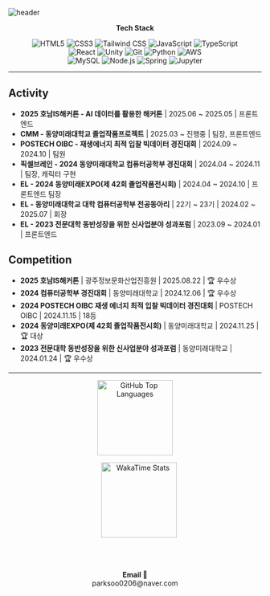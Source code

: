 ![header](https://capsule-render.vercel.app/api?type=waving&color=timeAuto&height=150&section=header&text=Welcome!&fontSize=90&animation=fadeIn)

<p align="center">
    <Strong>Tech Stack</Strong><br>
</p>

<p align="center">
  <img src="https://img.shields.io/badge/HTML5-E34F26?style=for-the-badge&logo=HTML5&logoColor=white" alt="HTML5"/>
  <img src="https://img.shields.io/badge/CSS3-1572B6?style=for-the-badge&logo=CSS3&logoColor=white" alt="CSS3"/>
  <img src="https://img.shields.io/badge/TailwindCSS-06B6D4?style=for-the-badge&logo=tailwindcss&logoColor=white" alt="Tailwind CSS"/>
  <img src="https://img.shields.io/badge/JavaScript-F7DF1E?style=for-the-badge&logo=JavaScript&logoColor=black" alt="JavaScript"/>
  <img src="https://img.shields.io/badge/TypeScript-3178C6?style=for-the-badge&logo=TypeScript&logoColor=white" alt="TypeScript"/>
  <br>
  <img src="https://img.shields.io/badge/React-61DAFB?style=for-the-badge&logo=React&logoColor=black" alt="React"/>
  <img src="https://img.shields.io/badge/Unity-222222?style=for-the-badge&logo=unity&logoColor=white" alt="Unity"/>
  <img src="https://img.shields.io/badge/Git-F05032?style=for-the-badge&logo=git&logoColor=white" alt="Git"/>
  <img src="https://img.shields.io/badge/Python-3776AB?style=for-the-badge&logo=python&logoColor=white" alt="Python"/>
  <img src="https://img.shields.io/badge/AWS-232F3E?style=for-the-badge&logo=AmazonAWS&logoColor=white" alt="AWS"/>
  <br>
  <img src="https://img.shields.io/badge/MySQL-4479A1?style=for-the-badge&logo=mysql&logoColor=white" alt="MySQL"/>
  <img src="https://img.shields.io/badge/Node.js-339933?style=for-the-badge&logo=Node.js&logoColor=white" alt="Node.js"/>
  <img src="https://img.shields.io/badge/Spring-6DB33F?style=for-the-badge&logo=spring&logoColor=white" alt="Spring"/>
  <img src="https://img.shields.io/badge/Jupyter-F37626?style=for-the-badge&logo=jupyter&logoColor=white" alt="Jupyter"/>
</p>

---

## Activity
- **2025 호남IS해커톤 - AI 데이터를 활용한 해커톤** | 2025.06 ~ 2025.05 | 프론트엔드
- **CMM - 동양미래대학교 졸업작품프로젝트** | 2025.03 ~ 진행중 | 팀장, 프론트엔드 
- **POSTECH OIBC - 재생에너지 최적 입찰 빅데이터 경진대회** | 2024.09 ~ 2024.10 | 팀원 
- **픽셀브레인 - 2024 동양미래대학교 컴퓨터공학부 경진대회** | 2024.04 ~ 2024.11 | 팀장, 캐릭터 구현
- **EL - 2024 동양미래EXPO(제 42회 졸업작품전시회)** | 2024.04 ~ 2024.10 | 프론트엔드 팀장
- **EL - 동양미래대학교 대학 컴퓨터공학부 전공동아리** | 22기 ~ 23기 | 2024.02 ~ 2025.07 | 회장
- **EL - 2023 전문대학 동반성장을 위한 신사업분야 성과포럼** | 2023.09 ~ 2024.01 | 프론트엔드

## Competition
- **2025 호남IS해커톤** | 광주정보문화산업진흥원 | 2025.08.22 | 🏆 우수상
- **2024 컴퓨터공학부 경진대회** | 동양미래대학교 | 2024.12.06 | 🏆 우수상
- **2024 POSTECH OIBC 재생 에너지 최적 입찰 빅데이터 경진대회** | POSTECH OIBC | 2024.11.15 | 18등 
- **2024 동양미래EXPO(제 42회 졸업작품전시회)** | 동양미래대학교 | 2024.11.25 | 🏆 대상
- **2023 전문대학 동반성장을 위한 신사업분야 성과포럼** | 동양미래대학교 | 2024.01.24 | 🏆 우수상

---

<div align="center">
  <a href="https://github.com/park-soo-hyeon">
    <img 
      style="height:150px" 
      src="https://github-readme-stats.vercel.app/api/top-langs/?username=park-soo-hyeon&layout=compact&theme=nord&hide_border=true&exclude_repo=park-soo-hyeon.github.io" 
      alt="GitHub Top Languages"
    />
  </a>
  
  &nbsp;&nbsp;&nbsp; <a href="https://wakatime.com/@parksoohyeon">
    <img 
      style="height:150px" 
      src="https://github-readme-stats.vercel.app/api/wakatime?username=park-soo-hyeon&theme=nord&hide_border=true&layout=compact" 
      alt="WakaTime Stats"
    />
  </a>
</div>

<br><br>

<p align="center">
<Strong>Email 📧</Strong><br>parksoo0206@naver.com<br>
</p>

<br>
